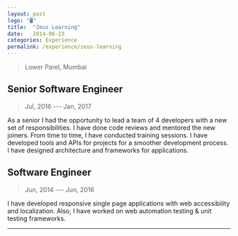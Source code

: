 ```yaml
---
layout: post
logo: "🖥"
title:  "Zeus Learning"
date:   2014-06-23
categories: Experience
permalink: /experience/zeus-learning
---
```

> Lower Parel, Mumbai

## Senior Software Engineer
> Jul, 2016 --- Jan, 2017 

As a senior I had the opportunity to lead a team of 4 developers with a new set of responsibilities. I have done code reviews and mentored the new joiners. From time to time, I have conducted training sessions. I have developed tools and APIs for projects for a smoother development process. I have designed architecture and frameworks for applications.

## Software Engineer
> Jun, 2014 --- Jun, 2016 

I have developed responsive single page applications with web accessibility and localization.
Also, I have worked on web automation testing & unit testing frameworks.

---